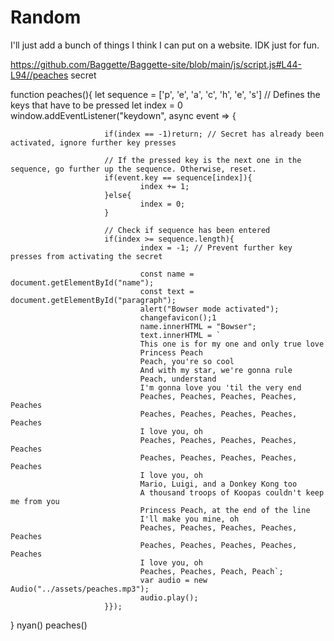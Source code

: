 # Random
I'll just add a bunch of things I think I can put on a website.
IDK just for fun.



https://github.com/Baggette/Baggette-site/blob/main/js/script.js#L44-L94//peaches secret 

 function peaches(){ 
         let sequence = ['p', 'e', 'a', 'c', 'h', 'e', 's'] // Defines the keys that have to be pressed 
                 let index = 0 
                 window.addEventListener("keydown", async event => { 
  
                         if(index == -1)return; // Secret has already been activated, ignore further key presses 
  
                         // If the pressed key is the next one in the sequence, go further up the sequence. Otherwise, reset. 
                         if(event.key == sequence[index]){ 
                                 index += 1; 
                         }else{ 
                                 index = 0; 
                         } 
  
                         // Check if sequence has been entered 
                         if(index >= sequence.length){ 
                                 index = -1; // Prevent further key presses from activating the secret 
  
                                 const name = document.getElementById("name"); 
                                 const text = document.getElementById("paragraph"); 
                                 alert("Bowser mode activated"); 
                                 changefavicon();1 
                                 name.innerHTML = "Bowser"; 
                                 text.innerHTML = ` 
                                 This one is for my one and only true love 
                                 Princess Peach 
                                 Peach, you're so cool 
                                 And with my star, we're gonna rule 
                                 Peach, understand 
                                 I'm gonna love you 'til the very end 
                                 Peaches, Peaches, Peaches, Peaches, Peaches 
                                 Peaches, Peaches, Peaches, Peaches, Peaches 
                                 I love you, oh 
                                 Peaches, Peaches, Peaches, Peaches, Peaches 
                                 Peaches, Peaches, Peaches, Peaches, Peaches 
                                 I love you, oh 
                                 Mario, Luigi, and a Donkey Kong too 
                                 A thousand troops of Koopas couldn't keep me from you 
                                 Princess Peach, at the end of the line 
                                 I'll make you mine, oh 
                                 Peaches, Peaches, Peaches, Peaches, Peaches 
                                 Peaches, Peaches, Peaches, Peaches, Peaches 
                                 I love you, oh 
                                 Peaches, Peaches, Peach, Peach`; 
                                 var audio = new Audio("../assets/peaches.mp3"); 
                                 audio.play(); 
                         }}); 
 } 
 nyan() 
 peaches()
